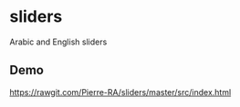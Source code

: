 # sliders
Arabic and English sliders

## Demo
https://rawgit.com/Pierre-RA/sliders/master/src/index.html
